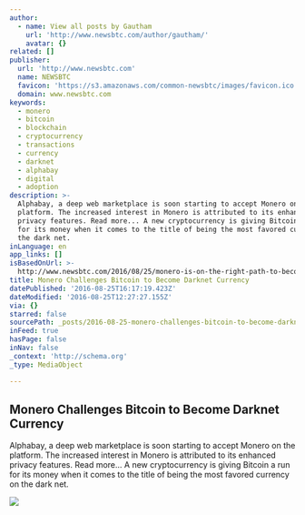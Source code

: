 ```yaml
---
author:
  - name: View all posts by Gautham
    url: 'http://www.newsbtc.com/author/gautham/'
    avatar: {}
related: []
publisher:
  url: 'http://www.newsbtc.com'
  name: NEWSBTC
  favicon: 'https://s3.amazonaws.com/common-newsbtc/images/favicon.ico'
  domain: www.newsbtc.com
keywords:
  - monero
  - bitcoin
  - blockchain
  - cryptocurrency
  - transactions
  - currency
  - darknet
  - alphabay
  - digital
  - adoption
description: >-
  Alphabay, a deep web marketplace is soon starting to accept Monero on the
  platform. The increased interest in Monero is attributed to its enhanced
  privacy features. Read more... A new cryptocurrency is giving Bitcoin a run
  for its money when it comes to the title of being the most favored currency on
  the dark net.
inLanguage: en
app_links: []
isBasedOnUrl: >-
  http://www.newsbtc.com/2016/08/25/monero-is-on-the-right-path-to-become-the-currency-of-dark-net/
title: Monero Challenges Bitcoin to Become Darknet Currency
datePublished: '2016-08-25T16:17:19.423Z'
dateModified: '2016-08-25T12:27:27.155Z'
via: {}
starred: false
sourcePath: _posts/2016-08-25-monero-challenges-bitcoin-to-become-darknet-currency.md
inFeed: true
hasPage: false
inNav: false
_context: 'http://schema.org'
_type: MediaObject

---
```

<article style=""><h1>Monero Challenges Bitcoin to Become Darknet Currency</h1><p>Alphabay, a deep web marketplace is soon starting to accept Monero on the platform. The increased interest in Monero is attributed to its enhanced privacy features. Read more... A new cryptocurrency is giving Bitcoin a run for its money when it comes to the title of being the most favored currency on the dark net.</p><img src="http://s3.amazonaws.com/main-newsbtc-images/2016/08/16095044/shutterstock_333352937.jpg" /></article>